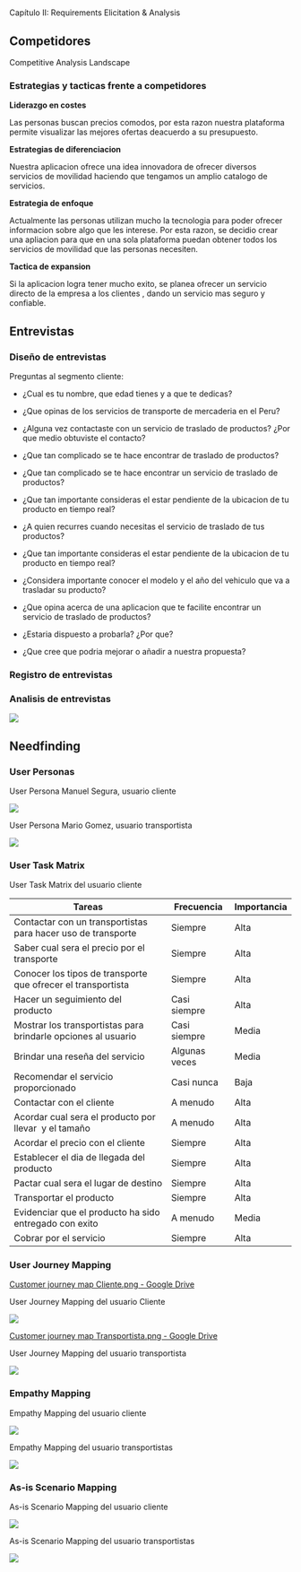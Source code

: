 # 



Capítulo II: Requirements Elicitation & Analysis

## Competidores

Competitive Analysis Landscape

### Estrategias y tacticas frente a competidores

**Liderazgo en costes**

Las personas buscan precios comodos, por esta razon nuestra plataforma permite visualizar las mejores ofertas deacuerdo a su presupuesto.

**Estrategias de diferenciacion**

Nuestra aplicacion ofrece una idea innovadora de ofrecer diversos servicios de movilidad haciendo que tengamos un amplio catalogo de servicios.

**Estrategia de enfoque**

Actualmente las personas utilizan mucho la tecnologia para poder ofrecer informacion sobre algo que les interese. Por esta razon, se decidio crear una apliacion para que en una sola plataforma puedan obtener todos los servicios de movilidad que las personas necesiten.

**Tactica de expansion**

Si la aplicacion logra tener mucho exito, se planea ofrecer un servicio directo de la empresa a los clientes , dando un servicio mas seguro y confiable.

## Entrevistas

### Diseño de entrevistas

Preguntas al segmento cliente:

- ¿Cual es tu nombre, que edad tienes y a que te dedicas?

- ¿Que opinas de los servicios de transporte de mercaderia en el Peru?

- ¿Alguna vez contactaste con un servicio de traslado de productos? ¿Por que medio obtuviste el contacto?

- ¿Que tan complicado se te hace encontrar de traslado de productos?

- ¿Que tan complicado se te hace encontrar un servicio de traslado de productos?

- ¿Que tan importante consideras el estar pendiente de la ubicacion de tu producto en tiempo real?

- ¿A quien recurres cuando necesitas el servicio de traslado de tus productos?

- ¿Que tan importante consideras el estar pendiente de la ubicacion de tu producto en tiempo real?

- ¿Considera importante conocer el modelo y el año del vehiculo que va a trasladar su producto?

- ¿Que opina acerca de una aplicacion que te facilite encontrar un servicio de traslado de productos?

- ¿Estaria dispuesto a probarla? ¿Por que?

- ¿Que cree que  podria mejorar o añadir a nuestra propuesta?

### Registro de entrevistas



### Analisis de entrevistas

![](img/entrevista-table.png)

## Needfinding

### User Personas

User Persona Manuel Segura, usuario cliente

![](img/userpersona-pasajero.png)

User Persona Mario Gomez, usuario transportista

![](img/userpersona-conductor.png)



### User Task Matrix

User Task Matrix del usuario cliente

| Tareas                                                        | Frecuencia    | Importancia |
| ------------------------------------------------------------- | ------------- | ----------- |
| Contactar con un transportistas para hacer uso de transporte  | Siempre       | Alta        |
| Saber cual sera el precio por el transporte                   | Siempre       | Alta        |
| Conocer los tipos de transporte que ofrecer el transportista  | Siempre       | Alta        |
| Hacer un seguimiento del producto                             | Casi siempre  | Alta        |
| Mostrar los transportistas para brindarle opciones al usuario | Casi siempre  | Media       |
| Brindar una reseña del servicio                               | Algunas veces | Media       |
| Recomendar el servicio proporcionado                          | Casi nunca    | Baja        |
| Contactar con el cliente                                      | A menudo      | Alta        |
| Acordar cual sera el producto por llevar  y el tamaño         | A menudo      | Alta        |
| Acordar el precio con el cliente                              | Siempre       | Alta        |
| Establecer el dia de llegada del producto                     | Siempre       | Alta        |
| Pactar cual sera el lugar de destino                          | Siempre       | Alta        |
| Transportar el producto                                       | Siempre       | Alta        |
| Evidenciar que el producto ha sido entregado con exito        | A menudo      | Media       |
| Cobrar por el servicio                                        | Siempre       | Alta        |

### User Journey Mapping

[Customer journey map Cliente.png - Google Drive](https://drive.google.com/file/d/1DelRJHx-PkUYMqBJS3kn_UyRooJebH82/view?usp=sharing)

User Journey Mapping del usuario Cliente

![](img/journeymap.png)

[Customer journey map Transportista.png - Google Drive](https://drive.google.com/file/d/195237stsxd5KRQodgBIrRZVIegOIYVhi/view?usp=sharing)

User Journey Mapping del usuario transportista

![](img/journeymap2.png)



### Empathy Mapping

Empathy Mapping del usuario cliente

![](img/empathycliente.png)

Empathy Mapping del usuario transportistas

![](img/empathytransportistas.png)



### As-is Scenario Mapping

As-is Scenario Mapping del usuario cliente

![](img/asiscliente.png)

As-is Scenario Mapping del usuario transportistas

![](img/asistransportistas.png)
